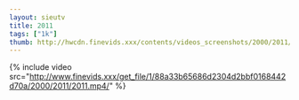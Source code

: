 ```yaml
--- 
layout: sieutv
title: 2011
tags: ["1k"]
thumb: http://hwcdn.finevids.xxx/contents/videos_screenshots/2000/2011/preview.mp4.jpg
---
```

{% include video src="http://www.finevids.xxx/get_file/1/88a33b65686d2304d2bbf0168442d70a/2000/2011/2011.mp4/" %} 
